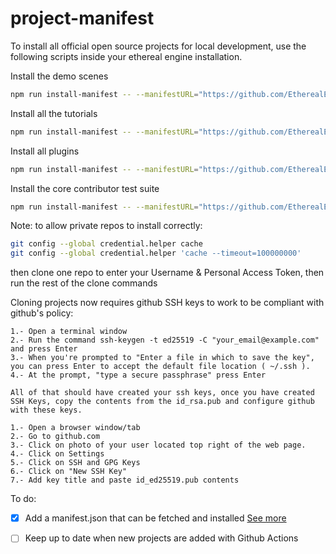 # project-manifest

To install all official open source projects for local development, use the following scripts inside your ethereal engine installation.

Install the demo scenes
```bash
npm run install-manifest -- --manifestURL="https://github.com/EtherealEngine/project-manifest/blob/main/ee-scenes.manifest.json" --branch="dev"
```

Install all the tutorials
```bash
npm run install-manifest -- --manifestURL="https://github.com/EtherealEngine/project-manifest/blob/main/ee-tutorials.manifest.json" --branch="dev"
```

Install all plugins
```bash
npm run install-manifest -- --manifestURL="https://github.com/EtherealEngine/project-manifest/blob/main/ee-plugins.manifest.json" --branch="dev"
```

Install the core contributor test suite
```bash
npm run install-manifest -- --manifestURL="https://github.com/EtherealEngine/project-manifest/blob/main/ee-core.manifest.json" --branch="dev"
```

Note: to allow private repos to install correctly:
```bash
git config --global credential.helper cache
git config --global credential.helper 'cache --timeout=100000000'
```
then clone one repo to enter your Username & Personal Access Token, then run the rest of the clone commands


Cloning projects now requires github SSH keys to work to be compliant with github's policy:
```
1.- Open a terminal window
2.- Run the command ssh-keygen -t ed25519 -C "your_email@example.com" and press Enter
3.- When you're prompted to "Enter a file in which to save the key", you can press Enter to accept the default file location ( ~/.ssh ).
4.- At the prompt, "type a secure passphrase" press Enter

All of that should have created your ssh keys, once you have created SSH Keys, copy the contents from the id_rsa.pub and configure github with these keys.

1.- Open a browser window/tab
2.- Go to github.com
3.- Click on photo of your user located top right of the web page.
4.- Click on Settings
5.- Click on SSH and GPG Keys
6.- Click on "New SSH Key"
7.- Add key title and paste id_ed25519.pub contents
```

To do:

- [x] Add a manifest.json that can be fetched and installed [See more](https://github.com/EtherealEngine/etherealengine/issues/5648)
- [ ] Keep up to date when new projects are added with Github Actions


